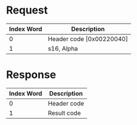 # Request

| Index Word | Description                |
|------------|----------------------------|
| 0          | Header code \[0x00220040\] |
| 1          | s16, Alpha                 |

# Response

| Index Word | Description |
|------------|-------------|
| 0          | Header code |
| 1          | Result code |
